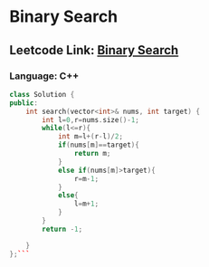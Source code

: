 # Binary Search

## Leetcode Link: [Binary Search](https://leetcode.com/problems/binary-search/)
### Language: C++

```cpp
class Solution {
public:
    int search(vector<int>& nums, int target) {
        int l=0,r=nums.size()-1;
        while(l<=r){
            int m=l+(r-l)/2;
            if(nums[m]==target){
                return m;
            }
            else if(nums[m]>target){
                r=m-1;
            }
            else{
                l=m+1;
            }
        }
        return -1;

    }
};```



